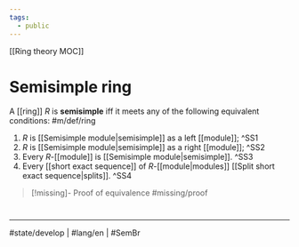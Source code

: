 ```yaml
---
tags:
  - public
---
```

[[Ring theory MOC]]
# Semisimple ring

A [[ring]] $R$ is **semisimple** iff it meets any of the following equivalent conditions: #m/def/ring

1. $R$ is [[Semisimple module|semisimple]] as a left [[module]]; ^SS1
2. $R$ is [[Semisimple module|semisimple]] as a right [[module]]; ^SS2
3. Every $R$-[[module]] is [[Semisimple module|semisimple]]. ^SS3
4. Every [[short exact sequence]] of $R$-[[module|modules]] [[Split short exact sequence|splits]]. ^SS4

> [!missing]- Proof of equivalence
> #missing/proof

#
---
#state/develop | #lang/en | #SemBr
